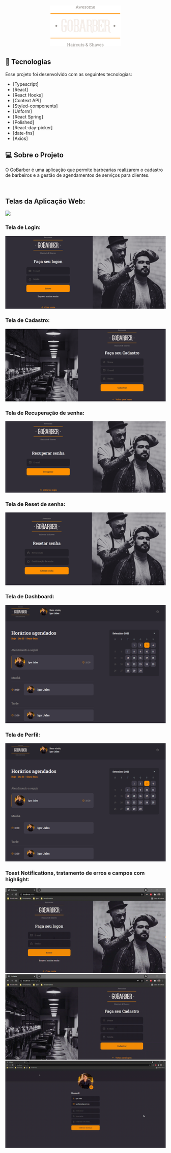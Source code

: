 <h1 align="center">
    <img alt="GoBarber" title="GoBarber" src="src/assets/for-readme/logo.svg" width="220px" />
</h1>

## 🚀 Tecnologias

Esse projeto foi desenvolvido com as seguintes tecnologias:

- [Typescript]
- [React]
- [React Hooks]
- [Context API]
- [Styled-components]
- [Unform]
- [React Spring]
- [Polished]
- [React-day-picker]
- [date-fns]
- [Axios]

## 💻 Sobre o Projeto

O GoBarber é uma aplicação que permite barbearias realizarem o cadastro de barbeiros e a gestão de agendamentos de serviços para clientes.

<br>

## Telas da Aplicação Web: 

<img src="src/assets/for-readme/gifs/video1.gif">

### Tela de Login:

<img src="src/assets/for-readme/tela-login.png">

### Tela de Cadastro:

<img src="src/assets/for-readme/cadastro.png">

### Tela de Recuperação de senha:

<img src="src/assets/for-readme/recupera-senha.png">

### Tela de Reset de senha:

<img src="src/assets/for-readme/reset-senha.png">

### Tela de Dashboard:

<img src="src/assets/for-readme/dashboard.png">

### Tela de Perfil:

<img src="src/assets/for-readme/dashboard.png">

### Toast Notifications, tratamento de erros e campos com highlight:

<img src="src/assets/for-readme/gifs/video2.gif">
<img src="src/assets/for-readme/gifs/video3.gif">
<img src="src/assets/for-readme/gifs/video4.gif">


